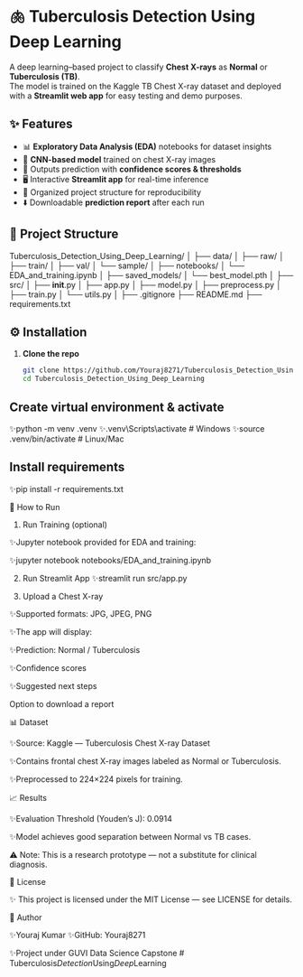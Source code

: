 # 🫁 Tuberculosis Detection Using Deep Learning 

A deep learning–based project to classify **Chest X-rays** as **Normal** or **Tuberculosis (TB)**.  
The model is trained on the Kaggle TB Chest X-ray dataset and deployed with a **Streamlit web app** for easy testing and demo purposes.

## ✨ Features
- 📊 **Exploratory Data Analysis (EDA)** notebooks for dataset insights  
- 🧠 **CNN-based model** trained on chest X-ray images  
- 🎯 Outputs prediction with **confidence scores & thresholds**  
- 🖥️ Interactive **Streamlit app** for real-time inference  
- 📂 Organized project structure for reproducibility  
- ⬇️ Downloadable **prediction report** after each run  

## 📂 Project Structure

Tuberculosis_Detection_Using_Deep_Learning/
│
├── data/
│   ├── raw/
│   ├── train/
│   ├── val/
│   └── sample/
│
├── notebooks/
│   └── EDA_and_training.ipynb
│
├── saved_models/
│   └── best_model.pth
│
├── src/
│   ├── __init__.py
│   ├── app.py
│   ├── model.py
│   ├── preprocess.py
│   ├── train.py
│   └── utils.py
│
├── .gitignore
├── README.md
├── requirements.txt



## ⚙️ Installation

1. **Clone the repo**
   ```bash
   git clone https://github.com/Youraj8271/Tuberculosis_Detection_Using_Deep_Learning.git
   cd Tuberculosis_Detection_Using_Deep_Learning

## Create virtual environment & activate

✨python -m venv .venv
✨.venv\Scripts\activate      # Windows
✨source .venv/bin/activate   # Linux/Mac

## Install requirements

✨pip install -r requirements.txt

🚀 How to Run
1. Run Training (optional)

✨Jupyter notebook provided for EDA and training:

✨jupyter notebook notebooks/EDA_and_training.ipynb

2. Run Streamlit App
✨streamlit run src/app.py

3. Upload a Chest X-ray

✨Supported formats: JPG, JPEG, PNG

✨The app will display:

✨Prediction: Normal / Tuberculosis

✨Confidence scores

✨Suggested next steps

Option to download a report

📊 Dataset

✨Source: Kaggle — Tuberculosis Chest X-ray Dataset

✨Contains frontal chest X-ray images labeled as Normal or Tuberculosis.

✨Preprocessed to 224×224 pixels for training.

📈 Results

✨Evaluation Threshold (Youden’s J): 0.0914

✨Model achieves good separation between Normal vs TB cases.

⚠️ Note: This is a research prototype — not a substitute for clinical diagnosis.

📜 License

✨ This project is licensed under the MIT License — see LICENSE
 for details.

👤 Author

✨Youraj Kumar
✨GitHub: Youraj8271

✨Project under GUVI Data Science Capstone
#   T u b e r c u l o s i s _ D e t e c t i o n _ U s i n g _ D e e p _ L e a r n i n g 
 
 
